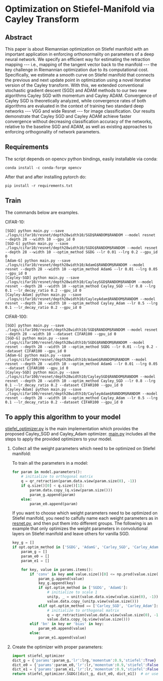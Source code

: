 # Optimization on Stiefel-Manifold via Cayley Transform



## Abstract
This paper is about Riemannian optimization on Stiefel manifold with an important application in enforcing orthonormality on parameters of a deep neural network. We specify an efficient way for estimating the retraction mapping --- i.e., mapping of the tangent vector back to the manifold --- the key challenge in Riemannian optimization due to its computational cost. Specifically, we estimate a smooth curve on Stiefel manifold that connects the previous and next update point in optimization using a novel iterative version of the Cayley transform. With this, we extended  conventional stochastic gradient descent (SGD) and ADAM methods to our two new algorithms Cayley SGD with momentum and Cayley ADAM. Convergence of Cayley SGD is theoretically analyzed, while convergence rates of both algorithms are evaluated in the context of training two standard deep  networks --- VGG and wide Resnet --- for image classification. Our results demonstrate that Cayley SGD  and  Cayley ADAM achieve faster convergence without decreasing classification accuracy of the networks, relative to the baseline SGD and ADAM, as well as existing approaches to enforcing orthogonality of network parameters.


## Requirements

The script depends on opencv python bindings, easily installable via conda:

```
conda install -c conda-forge opencv 
```

After that and after installing pytorch do:

```
pip install -r requirements.txt
```

## Train
The commands below are examples.

CIFAR-10:
```
[SGD] python main.py --save ./logs/cifar10/resnet/depth28width10/SGD$RANDOM$RANDOM --model resnet --depth 28 --width 10 --gpu_id 0
[SGD-G] python main.py --save ./logs/cifar10/resnet/depth28width10/SGDG$RANDOM$RANDOM --model resnet --depth 28 --width 10 --optim_method SGDG --lr 0.01 --lrg 0.2 --gpu_id 0
[Adam-G] python main.py --save ./logs/cifar10/resnet/depth28width10/AdamG$RANDOM$RANDOM --model resnet --depth 28 --width 10 --optim_method AdamG --lr 0.01 --lrg 0.05 --gpu_id 0
[Cayley-SGD] python main.py --save ./logs/cifar10/resnet/depth28width10/CayleySGD$RANDOM$RANDOM --model resnet --depth 28 --width 10 --optim_method Cayley_SGD --lr 0.8 --lrg 0.1 --lr_decay_ratio 0.2 --gpu_id 0
[Cayley-Adam] python main.py --save ./logs/cifar10/resnet/depth28width10/CayleyAdam$RANDOM$RANDOM --model resnet --depth 28 --width 10 --optim_method Cayley_Adam --lr 0.5 --lrg 0.1 --lr_decay_ratio 0.2 --gpu_id 0
```
CIFAR-100:
```
[SGD] python main.py --save ./logs/cifar100/resnet/depth28width10/SGD$RANDOM$RANDOM --model resnet --depth 28 --width 10 --dataset CIFAR100 --gpu_id 0
[SGD-G] python main.py --save ./logs/cifar100/resnet/depth28width10/SGDG$RANDOM$RANDOM --model resnet --depth 28 --width 10 --optim_method SGDG --lr 0.01 --lrg 0.2 --dataset CIFAR100 --gpu_id 0
[Adam-G] python main.py --save ./logs/cifar100/resnet/depth28width10/AdamG$RANDOM$RANDOM --model resnet --depth 28 --width 10 --optim_method AdamG --lr 0.01 --lrg 0.05 --dataset CIFAR100 --gpu_id 0
[Cayley-SGD] python main.py --save ./logs/cifar100/resnet/depth28width10/CayleySGD$RANDOM$RANDOM --model resnet --depth 28 --width 10 --optim_method Cayley_SGD --lr 0.8 --lrg 0.1 --lr_decay_ratio 0.2 --dataset CIFAR100 --gpu_id 0
[Cayley-Adam] python main.py --save ./logs/cifar100/resnet/depth28width10/CayleyAdam$RANDOM$RANDOM --model resnet --depth 28 --width 10 --optim_method Cayley_Adam --lr 0.5 --lrg 0.1 --lr_decay_ratio 0.2 --dataset CIFAR100 --gpu_id 0
```

## To apply this algorithm to your model
[stiefel_optimizer.py](https://github.com/JunLi-Galios/Optimization-on-Stiefel-Manifold-via-Cayley-Transform/blob/master/stiefel_optimizer.py) is the main implementation which provides the proposed Cayley_SGD and Cayley_Adam optimizer. [main.py](https://github.com/JunLi-Galios/Optimization-on-Stiefel-Manifold-via-Cayley-Transform/blob/master/main.py) includes all the steps to apply the provided optimizers to your model.

1. Collect all the weight parameters which need to be optimized on Stiefel manifold:

    To train all the parameters in a model:
    ```python
    for param in model.parameters():
        # initialize to orthogonal matrix
        q = qr_retraction(param.data.view(param.size(0), -1))
        if q.size()[0] < q.size()[1]:
            param.data.copy_(q.view(param.size()))
            param_g.append(param)
        else:
            param_e0.append(param)
    ```
    If you want to choose which weight parameters need to be optimized on Stiefel manifold, you need to calfully name each weight parameters as in [resnet.py](https://github.com/JunLi-Galios/Optimization-on-Stiefel-Manifold-via-Cayley-Transform/blob/master/resnet.py), and then put them into different groups. The following is an example that only optimizes the weight parameters in convolutional layers on Stiefel manifold and leave others for vanilla SGD.

    ```python
    key_g = []
    if opt.optim_method in ['SGDG', 'AdamG', 'Carley_SGD', 'Carley_Adam'] :
        param_g = []
        param_e0 = []
        param_e1 = []

        for key, value in params.items():
            if 'conv' in key and value.size()[0] <= np.prod(value.size()[1:]):
                param_g.append(value)
                key_g.append(key)
                if opt.optim_method in ['SGDG', 'AdamG']:
                    # initialize to scale 1
                    unitp, _ = unit(value.data.view(value.size(0), -1)) 
                    value.data.copy_(unitp.view(value.size()))
                elif opt.optim_method == ['Carley_SGD', 'Carley_Adam']:
                    # initialize to orthogonal matrix
                    q = qr_retraction(value.data.view(value.size(0), -1)) 
                    value.data.copy_(q.view(value.size()))               
            elif 'bn' in key or 'bias' in key:
                param_e0.append(value)
            else:
                param_e1.append(value)
    ```

2. Create the optimizer with proper parameters:
    ```python
    import stiefel_optimizer
    dict_g = {'params':param_g,'lr':lrg,'momentum':0.9,'stiefel':True}
    dict_e0 = {'params':param_e0,'lr':lr,'momentum':0.9,'stiefel':False,'weight_decay':opt.bnDecay,'nesterov':True}
    dict_e1 = {'params':param_e1,'lr':lr,'momentum':0.9,'stiefel':False,'weight_decay':opt.weightDecay,'nesterov':True}
    return stiefel_optimizer.SGDG([dict_g, dict_e0, dict_e1])  # or use CayleyAdam
    ```
